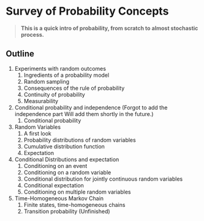 # Survey of Probability Concepts

> **This is a quick intro of probability, from scratch to almost stochastic process.**

## Outline

1. Experiments with random outcomes
	1. Ingredients of a probability model
	2. Random sampling
	3. Consequences of the rule of probability
	4. Continuity of probability
	5. Measurability
2. Conditional probability and independence (Forgot to add the independence part Will add them shortly in the future.)
	1. Conditional probability
3. Random Variables
	1. A first look
	2. Probability distributions of random variables
	3. Cumulative distribution function
	4. Expectation
4. Conditional Distributions and expectation
	1. Conditioning on an event
	2. Conditioning on a random variable
	3. Conditional distribution for jointly continuous random variables
	4. Conditional expectation
	5. Conditioning on multiple random variables
5. Time-Homogeneous Markov Chain
	1. Finite states, time-homogeneous chains
	2. Transition probability (Unfinished)
